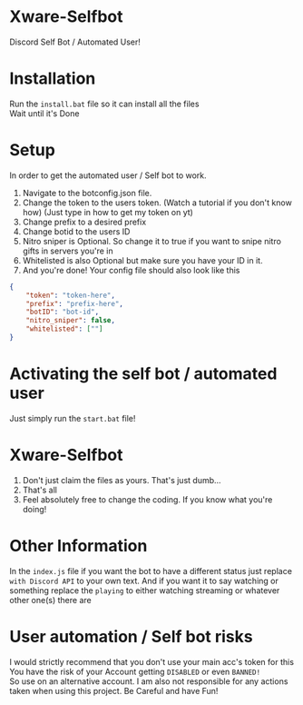# Xware-Selfbot
Discord Self Bot / Automated User!

# Installation

Run the `install.bat` file so it can install all the files\
Wait until it's Done
# Setup
In order to get the automated user / Self bot to work.
1. Navigate to the botconfig.json file.
2. Change the token to the users token. (Watch a tutorial if you don't know how) (Just type in how to get my token on yt)
3. Change prefix to a desired prefix
4. Change botid to the users ID
5. Nitro sniper is Optional. So change it to true if you want to snipe nitro gifts in servers you're in
6. Whitelisted is also Optional but make sure you have your ID in it.
7. And you're done!
Your config file should also look like this
```json
{
    "token": "token-here",
    "prefix": "prefix-here",
    "botID": "bot-id",
    "nitro_sniper": false,
    "whitelisted": [""]
}
```


# Activating the self bot / automated user
Just simply run the `start.bat` file!

# Xware-Selfbot
1. Don't just claim the files as yours. That's just dumb...
2. That's all
3. Feel absolutely free to change the coding. If you know what you're doing!

# Other Information
In the `index.js` file if you want the bot to have a different status just replace `with Discord API` to your own text. And if you want it to say watching or something replace the `playing` to either watching streaming or whatever other one(s) there are

# User automation / Self bot risks
I would strictly recommend that you don't use your main acc's token for this\
You have the risk of your Account getting `DISABLED` or even `BANNED!`\
So use on an alternative account.
I am also not responsible for any actions taken when using this project.
Be Careful and have Fun!